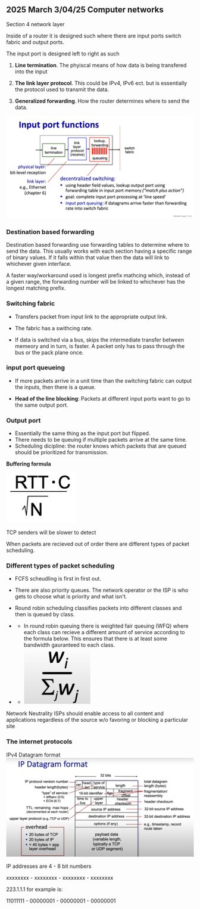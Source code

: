 

## 2025 March 3/04/25 Computer networks
Section 4 network layer

Inside of a router it is designed such where there are input ports switch fabric and output ports.

The input port is designed left to right as such

1) **Line termination**. The phyiscal means of how data is being transfered into the input 
2) **The link layer protocol**. This could be IPv4, IPv6 ect. but is essentially the protocol used to transmit the data.

3) **Generalized forwarding**. How the router determines where to send the data.

![input port](inputPort.png)

### Destination based forwarding 
Destination based forwarding use forwarding tables to determine where to send the data. This usually works with each section having a specific range of binary values. If it falls within that value then the data will link to whichever given interface.

A faster way/workaround used is longest prefix mathcing which, instead of a given range, the forwarding number will be linked to whichever has the longest matching prefix.

### Switching fabric

- Transfers packet from input link to the appropriate output link.

- The fabric has a swithcing rate.

- If data is switched via a bus, skips the intermediate transfer between memeory and in turn, is faster. A packet only has to pass through the bus or the pack plane once.

### input port queueing

- If more packets arrive in a unit time than the switching fabric can output the inputs, then there is a queue. 

- **Head of the line blocking**: Packets at different input ports want to go to the same output port.

### Output port
- Essentially the same thing as the input port but flipped.
- There needs to be queuing if multiple packets arrive at the same time. 
- Scheduling dicipline: the router knows which packets that are queued should be prioritized for transmission.


**Buffering formula** 

![buffering formula](bufferingFormula.png)

TCP senders will be slower to detect

When packets are recieved out of order there are different types of packet scheduling. 

### Different types of packet scheduling

- FCFS scheudling is first in first out. 
- There are also priority queues. The network operator or the ISP is who gets to choose what is priority and what isn't.
- Round robin scheduling classifies packets into different classes and then is queued by class.  
- - In round robin queuing there is weighted fair queuing (WFQ) where each class can recieve a different amount of service according to the formula below. This ensures that there is at least some bandwidth gauranteed to each class.

- - ![WFQ](WFQ.png)

Network Neutrality
ISPs should enable access to all content and applications regardless of the source w/o favoring or blocking a particular site

### The internet protocols
 IPv4 Datagram format
 ![IPv4 diagram](ipDiagram.png)


 IP addresses are 4 - 8 bit numbers

 xxxxxxxx - xxxxxxxx - xxxxxxxx - xxxxxxxx
 
 223.1.1.1 for example is:

 11011111 - 00000001 - 00000001 - 00000001